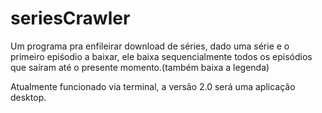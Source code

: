 # seriesCrawler

Um programa pra enfileirar download de séries, dado uma série e o primeiro epiśodio a baixar, ele baixa sequencialmente todos os episódios que saíram até o presente momento.(também baixa a legenda)

Atualmente funcionado via terminal, a versão 2.0 será uma aplicação desktop.
